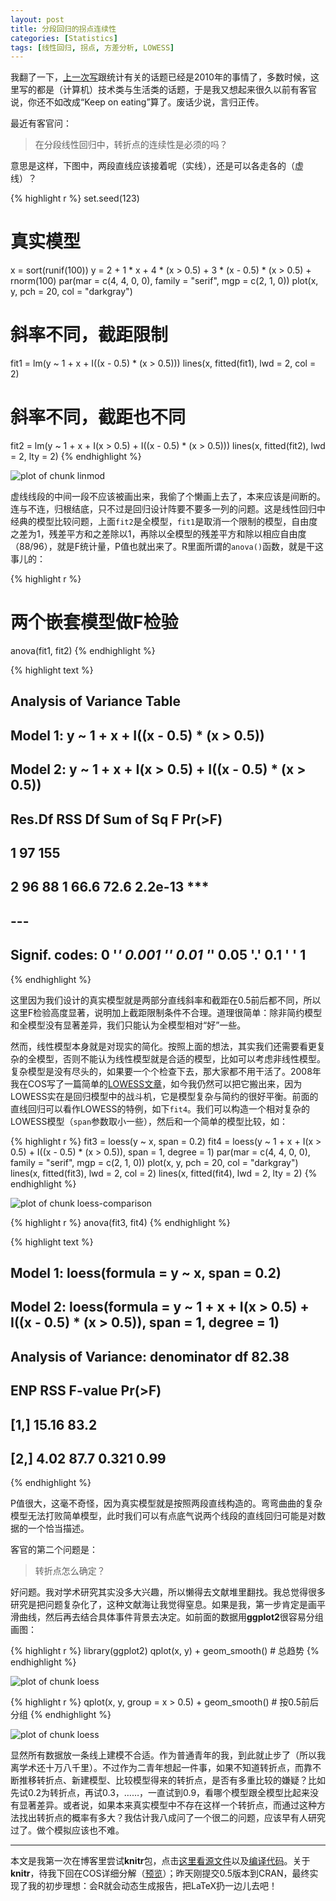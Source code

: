 ```yaml
---
layout: post
title: 分段回归的拐点连续性
categories: [Statistics]
tags: [线性回归, 拐点, 方差分析, LOWESS]
---
```


我翻了一下，[上一次写](/cn/2010/12/unifying-bayesians-and-frequentists/)跟统计有关的话题已经是2010年的事情了，多数时候，这里写的都是（计算机）技术类与生活类的话题，于是我又想起来很久以前有客官说，你还不如改成“Keep on eating”算了。废话少说，言归正传。

最近有客官问：

> 在分段线性回归中，转折点的连续性是必须的吗？

意思是这样，下图中，两段直线应该接着呢（实线），还是可以各走各的（虚线）？



{% highlight r %}
set.seed(123)
# 真实模型
x = sort(runif(100))
y = 2 + 1 * x + 4 * (x > 0.5) + 3 * (x - 0.5) * (x > 0.5) + rnorm(100)
par(mar = c(4, 4, 0, 0), family = "serif", mgp = c(2, 1, 0))
plot(x, y, pch = 20, col = "darkgray")
# 斜率不同，截距限制
fit1 = lm(y ~ 1 + x + I((x - 0.5) * (x > 0.5)))
lines(x, fitted(fit1), lwd = 2, col = 2)
# 斜率不同，截距也不同
fit2 = lm(y ~ 1 + x + I(x > 0.5) + I((x - 0.5) * (x > 0.5)))
lines(x, fitted(fit2), lwd = 2, lty = 2)
{% endhighlight %}

![plot of chunk linmod](http://i.imgur.com/oicZb.png) 


虚线线段的中间一段不应该被画出来，我偷了个懒画上去了，本来应该是间断的。连与不连，归根结底，只不过是回归设计阵要不要多一列的问题。这是线性回归中经典的模型比较问题，上面`fit2`是全模型，`fit1`是取消一个限制的模型，自由度之差为1，残差平方和之差除以1，再除以全模型的残差平方和除以相应自由度（88/96），就是F统计量，P值也就出来了。R里面所谓的`anova()`函数，就是干这事儿的：



{% highlight r %}
# 两个嵌套模型做F检验
anova(fit1, fit2)
{% endhighlight %}



{% highlight text %}
## Analysis of Variance Table
## 
## Model 1: y ~ 1 + x + I((x - 0.5) * (x > 0.5))
## Model 2: y ~ 1 + x + I(x > 0.5) + I((x - 0.5) * (x > 0.5))
##   Res.Df RSS Df Sum of Sq    F  Pr(>F)    
## 1     97 155                              
## 2     96  88  1      66.6 72.6 2.2e-13 ***
## ---
## Signif. codes:  0 '***' 0.001 '**' 0.01 '*' 0.05 '.' 0.1 ' ' 1 
{% endhighlight %}




这里因为我们设计的真实模型就是两部分直线斜率和截距在0.5前后都不同，所以这里F检验高度显著，说明加上截距限制条件不合理。道理很简单：除非简约模型和全模型没有显著差异，我们只能认为全模型相对“好”一些。

然而，线性模型本身就是对现实的简化。按照上面的想法，其实我们还需要看更复杂的全模型，否则不能认为线性模型就是合适的模型，比如可以考虑非线性模型。复杂模型是没有尽头的，如果要一个个检查下去，那大家都不用干活了。2008年我在COS写了一篇简单的[LOWESS文章](http://cos.name/2008/11/lowess-to-explore-bivariate-correlation-by-yihui/)，如今我仍然可以把它搬出来，因为LOWESS实在是回归模型中的战斗机，它是模型复杂与简约的很好平衡。前面的直线回归可以看作LOWESS的特例，如下`fit4`。我们可以构造一个相对复杂的LOWESS模型（`span`参数取小一些），然后和一个简单的模型比较，如：



{% highlight r %}
fit3 = loess(y ~ x, span = 0.2)
fit4 = loess(y ~ 1 + x + I(x > 0.5) + I((x - 0.5) * (x > 0.5)), span = 1, 
    degree = 1)
par(mar = c(4, 4, 0, 0), family = "serif", mgp = c(2, 1, 0))
plot(x, y, pch = 20, col = "darkgray")
lines(x, fitted(fit3), lwd = 2, col = 2)
lines(x, fitted(fit4), lwd = 2, lty = 2)
{% endhighlight %}

![plot of chunk loess-comparison](http://i.imgur.com/nGVDw.png) 

{% highlight r %}
anova(fit3, fit4)
{% endhighlight %}



{% highlight text %}
## Model 1: loess(formula = y ~ x, span = 0.2)
## Model 2: loess(formula = y ~ 1 + x + I(x > 0.5) + I((x - 0.5) * (x > 0.5)), span = 1, degree = 1)
## 
## Analysis of Variance:   denominator df 82.38
## 
##        ENP  RSS F-value Pr(>F)
## [1,] 15.16 83.2               
## [2,]  4.02 87.7   0.321   0.99
{% endhighlight %}




P值很大，这毫不奇怪，因为真实模型就是按照两段直线构造的。弯弯曲曲的复杂模型无法打败简单模型，此时我们可以有点底气说两个线段的直线回归可能是对数据的一个恰当描述。

客官的第二个问题是：

> 转折点怎么确定？

好问题。我对学术研究其实没多大兴趣，所以懒得去文献堆里翻找。我总觉得很多研究是把问题复杂化了，这种文献海让我觉得窒息。如果是我，第一步肯定是画平滑曲线，然后再去结合具体事件背景去决定。如前面的数据用**ggplot2**很容易分组画图：



{% highlight r %}
library(ggplot2)
qplot(x, y) + geom_smooth()  # 总趋势
{% endhighlight %}

![plot of chunk loess](http://i.imgur.com/Va7An.png) 

{% highlight r %}
qplot(x, y, group = x > 0.5) + geom_smooth()  # 按0.5前后分组
{% endhighlight %}

![plot of chunk loess](http://i.imgur.com/J3cg2.png) 


显然所有数据放一条线上建模不合适。作为普通青年的我，到此就止步了（所以我离学术还十万八千里）。不过作为二青年想起一件事，如果不知道转折点，而靠不断推移转折点、新建模型、比较模型得来的转折点，是否有多重比较的嫌疑？比如先试0.2为转折点，再试0.3，……，一直试到0.9，看哪个模型跟全模型比起来没有显著差异。或者说，如果本来真实模型中不存在这样一个转折点，而通过这种方法找出转折点的概率有多大？我估计我八成问了一个很二的问题，应该早有人研究过了。做个模拟应该也不难。

---

本文是我第一次在博客里尝试**knitr**包，点击[这里看源文件](https://github.com/yihui/cn/blob/gh-pages/_posts/_2012-04-30-break-points-in-regression.Rmd)以及[编译代码](https://github.com/yihui/cn/blob/gh-pages/_posts/_knit-all.R)。关于**knitr**，待我下回在COS详细分解（[预览](https://github.com/yihui/r-ninja/blob/master/11-auto-report.md)）；昨天刚提交0.5版本到CRAN，最终实现了我的初步理想：会R就会动态生成报告，把LaTeX扔一边儿去吧！
